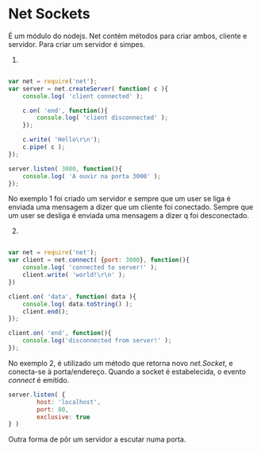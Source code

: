 # Net Sockets

É um módulo do nodejs. Net contém métodos para criar ambos, cliente e servidor.
Para criar um servidor é simpes.


1.
```js

var net = require('net');
var server = net.createServer( function( c ){
    console.log( 'client connected' );

    c.on( 'end', function(){
        console.log( 'client disconnected' );
    });

    c.write( 'Hello\r\n');
    c.pipe( c );
});

server.listen( 3000, function(){
    console.log( 'A ouvir na porta 3000' );
});


```

No exemplo 1 foi criado um servidor e sempre que um user se liga é enviada uma
mensagem a dizer que um cliente foi conectado. Sempre que um user se desliga
é enviada uma mensagem a dizer q foi desconectado.


2.
```js

var net = require('net');
var client = net.connect( {port: 3000}, function(){
    console.log( 'connected to server!' );
    client.write( 'world!\r\n' );
})

client.on( 'data', function( data ){
    console.log( data.toString() );
    client.end();
});

client.on( 'end', function(){
    console.log('disconnected from server!' );
});

```
No exemplo 2, é utilizado um método que retorna novo *net.Socket*, e conecta-se
à porta/endereço. Quando a socket é estabelecida, o evento *connect* é emitido.




```js
server.listen( {
        host: 'localhost',
        port: 80,
        exclusive: true
} )


```

Outra forma de pôr um servidor a escutar numa porta.
